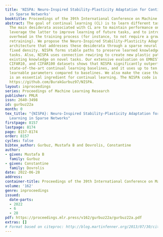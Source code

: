 ```yaml
---
title: 'NISPA: Neuro-Inspired Stability-Plasticity Adaptation for Continual Learning
  in Sparse Networks'
booktitle: Proceedings of the 39th International Conference on Machine Learning
abstract: The goal of continual learning (CL) is to learn different tasks over time.
  The main desiderata associated with CL are to maintain performance on older tasks,
  leverage the latter to improve learning of future tasks, and to introduce minimal
  overhead in the training process (for instance, to not require a growing model or
  retraining). We propose the Neuro-Inspired Stability-Plasticity Adaptation (NISPA)
  architecture that addresses these desiderata through a sparse neural network with
  fixed density. NISPA forms stable paths to preserve learned knowledge from older
  tasks. Also, NISPA uses connection rewiring to create new plastic paths that reuse
  existing knowledge on novel tasks. Our extensive evaluation on EMNIST, FashionMNIST,
  CIFAR10, and CIFAR100 datasets shows that NISPA significantly outperforms representative
  state-of-the-art continual learning baselines, and it uses up to ten times fewer
  learnable parameters compared to baselines. We also make the case that sparsity
  is an essential ingredient for continual learning. The NISPA code is available at
  https://github.com/BurakGurbuz97/NISPA.
layout: inproceedings
series: Proceedings of Machine Learning Research
publisher: PMLR
issn: 2640-3498
id: gurbuz22a
month: 0
tex_title: "{NISPA}: Neuro-Inspired Stability-Plasticity Adaptation for Continual
  Learning in Sparse Networks"
firstpage: 8157
lastpage: 8174
page: 8157-8174
order: 8157
cycles: false
bibtex_author: Gurbuz, Mustafa B and Dovrolis, Constantine
author:
- given: Mustafa B
  family: Gurbuz
- given: Constantine
  family: Dovrolis
date: 2022-06-28
address:
container-title: Proceedings of the 39th International Conference on Machine Learning
volume: '162'
genre: inproceedings
issued:
  date-parts:
  - 2022
  - 6
  - 28
pdf: https://proceedings.mlr.press/v162/gurbuz22a/gurbuz22a.pdf
extras: []
# Format based on citeproc: http://blog.martinfenner.org/2013/07/30/citeproc-yaml-for-bibliographies/
---
```

